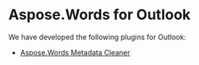 # Aspose.Words for Outlook

We have developed the following plugins for Outlook:
* [Aspose.Words Metadata Cleaner](https://github.com/aspose-words/Aspose.Words-for-.NET/tree/master/Plugins/Outlook/Aspose.Words%20Metadata%20Cleaner)
